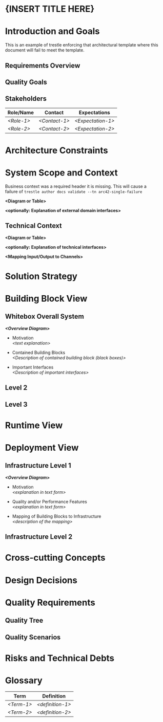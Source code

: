 # {INSERT TITLE HERE}

# Introduction and Goals

This is an example of trestle enforcing that architectural template where this document will fail to meet the template.

## Requirements Overview

## Quality Goals

## Stakeholders

| Role/Name   | Contact        | Expectations       |
| ----------- | -------------- | ------------------ |
| *\<Role-1>* | *\<Contact-1>* | *\<Expectation-1>* |
| *\<Role-2>* | *\<Contact-2>* | *\<Expectation-2>* |

# Architecture Constraints

# System Scope and Context

<!--## Business Context --> 

Business context was a required header it is missing. This will cause a failure of `trestle author docs validate --tn arc42-single-failure`

**\<Diagram or Table>**

**\<optionally: Explanation of external domain interfaces>**

## Technical Context

**\<Diagram or Table>**

**\<optionally: Explanation of technical interfaces>**

**\<Mapping Input/Output to Channels>**

# Solution Strategy

# Building Block View

## Whitebox Overall System

***\<Overview Diagram>***

- Motivation\
  *\<text explanation>*

- Contained Building Blocks\
  *\<Description of contained building block (black boxes)>*

- Important Interfaces\
  *\<Description of important interfaces>*

<!--
### \<Name black box 1\>

*\<Purpose/Responsibility\>*

*\<Interface(s)\>*

*\<(Optional) Quality/Performance Characteristics\>*

*\<(Optional) Directory/File Location\>*

*\<(Optional) Fulfilled Requirements\>*

*\<(optional) Open Issues/Problems/Risks\>*

### \<Name black box 2\>

*\<black box template\>*

### \<Name black box n\>

*\<black box template\>*

### \<Name interface 1\>

…

### \<Name interface m\>
-->

## Level 2

<!--
### White Box *\<building block 1\>*

*\<white box template\>*

### White Box *\<building block 2\>*

*\<white box template\>*

…

### White Box *\<building block m\>*

*\<white box template\>*
-->

## Level 3

<!--
### White Box \<\_building block x.1\_\>

*\<white box template\>*

### White Box \<\_building block x.2\_\>

*\<white box template\>*

### White Box \<\_building block y.1\_\>

*\<white box template\>*
-->

# Runtime View

<!--
## \<Runtime Scenario 1\>

  - *\<insert runtime diagram or textual description of the scenario\>*

  - *\<insert description of the notable aspects of the interactions
    between the building block instances depicted in this diagram.\>*

## \<Runtime Scenario 2\>

## …

## \<Runtime Scenario n\>
-->

# Deployment View

## Infrastructure Level 1

***\<Overview Diagram>***

- Motivation\
  *\<explanation in text form>*

- Quality and/or Performance Features\
  *\<explanation in text form>*

- Mapping of Building Blocks to Infrastructure\
  *\<description of the mapping>*

## Infrastructure Level 2

<!--
### *\<Infrastructure Element 1\>*

*\<diagram + explanation\>*

### *\<Infrastructure Element 2\>*

*\<diagram + explanation\>*

…

### *\<Infrastructure Element n\>*

*\<diagram + explanation\>*
-->

# Cross-cutting Concepts

<!--
## *\<Concept 1\>*

*\<explanation\>*

## *\<Concept 2\>*

*\<explanation\>*

…

## *\<Concept n\>*

*\<explanation\>*
-->

# Design Decisions

# Quality Requirements

## Quality Tree

## Quality Scenarios

# Risks and Technical Debts

# Glossary

| Term        | Definition        |
| ----------- | ----------------- |
| *\<Term-1>* | *\<definition-1>* |
| *\<Term-2>* | *\<definition-2>* |
